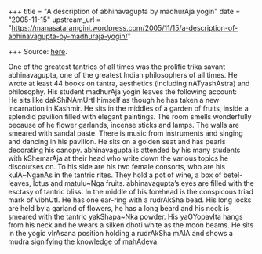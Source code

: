 +++
title = "A description of abhinavagupta by madhurAja yogin"
date = "2005-11-15"
upstream_url = "https://manasataramgini.wordpress.com/2005/11/15/a-description-of-abhinavagupta-by-madhuraja-yogin/"

+++
Source: [here](https://manasataramgini.wordpress.com/2005/11/15/a-description-of-abhinavagupta-by-madhuraja-yogin/).

One of the greatest tantrics of all times was the prolific trika savant abhinavagupta, one of the greatest Indian philosophers of all times. He wrote at least 44 books on tantra, aesthetics (including nATyashAstra) and philosophy. His student madhurAja yogin leaves the following account:  
He sits like dakShiNAmUrtI himself as though he has taken a new incarnation in Kashmir. He sits in the middles of a garden of fruits, inside a splendid pavilion filled with elegant paintings. The room smells wonderfully because of he flower garlands, incense sticks and lamps. The walls are smeared with sandal paste. There is music from instruments and singing and dancing in his pavilion. He sits on a golden seat and has pearls decorating his canopy. abhinavagupta is attended by his many students with kShemarAja at their head who write down the various topics he discourses on. To his side are his two female consorts, who are his kulA\~NganAs in the tantric rites. They hold a pot of wine, a box of betel-leaves, lotus and matulu\~Nga fruits. abhinavagupta’s eyes are filled with the esctasy of tantric bliss. In the middle of his forehead is the conspicous triad mark of vibhUtI. He has one ear-ring with a rudrAkSha bead. His long locks are held by a garland of flowers, he has a long beard and his neck is smeared with the tantric yakShapa\~Nka powder. His yaGYopavIta hangs from his neck and he wears a silken dhoti white as the moon beams. He sits in the yogic vIrAsana position holding a rudrAkSha mAlA and shows a mudra signifying the knowledge of mahAdeva.

